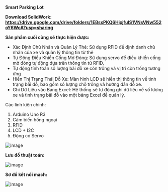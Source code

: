**Smart Parking Lot**

**Download SolidWork: https://drive.google.com/drive/folders/1EBsxPKQ6HjxjfuIS1VNsVNw552oY6WcA?usp=sharing**

**Sản phẩm cuối cùng sẽ thực hiện được:**
- Xác Định Chủ Nhân và Quản Lý Thẻ: Sử dụng RFID để định danh chủ nhân của xe và quản lý thông tin từ thẻ
- Tự Động Điều Khiển Cổng Mở Đóng: Sử dụng servo để điều khiển cổng mở đóng tự động dựa trên thông tin từ RFID.
- Tự động tính toán số lượng bãi đỗ xe còn trống và vị trí còn trống tương ứng
- Hiển Thị Trạng Thái Đỗ Xe: Màn hình LCD sẽ hiển thị thông tin về tình trạng bãi đỗ, bao gồm số lượng chỗ trống và hướng dẫn đỗ xe.
- Ghi Dữ Liệu vào Bảng Excel: Hệ thống sẽ tự động ghi dữ liệu về số lượng xe và tình trạng bãi đỗ vào một bảng Excel để quản lý.
  
Các linh kiện chính: 
1. Arduino Uno R3
2. Cảm biến hồng ngoại
3. RFID
4. LCD + I2C
5. Động cơ Servo

![image](https://github.com/mylehust/Smart-Parking-Lot/assets/109675981/f21e9d28-9845-4f50-8526-b99d250ed70f)

**Lưu đồ thuật toán:**

![image](https://github.com/mylehust/Smart-Parking-Lot/assets/109675981/cf47622e-a6e9-418b-8c9a-d6783edcb854)

**Sơ đồ kết nối mạch:**

![image](https://github.com/mylehust/Smart-Parking-Lot/assets/109675981/728f4fd2-07a7-44e8-a1a4-f92b12543bdd)


